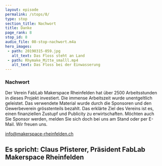 ```yaml
---
layout: episode
permalink: /stops/8/
type: stop
section_title: Nachwort
title: Danke
page_rank: 8
stop_id: 8
audio_file: 08-stop-nachwort.m4a
hero_images:
 - path: 20190315-059.jpg
   alt_text: Das Floss steht an Land
 - path: Rhymake_Mitte_smalll.mp4
   alt_text: Das Floss bei der Einwasserung
---
```


### Nachwort
Der Verein FabLab Makerspace Rheinfelden hat über 2500 Arbeitsstunden in dieses Projekt investiert. Die immense Arbeitszeit wurde unentgeltlich geleistet. Das verwendete Material wurde durch die Sponsoren und den Gewerbeverein grösstenteils bezahlt.
Das erklärte Ziel des Vereins ist es, einen finanziellen Zustupf und Publicity zu erwirtschaften. Möchten auch Sie Sponsor werden, melden Sie sich doch bei uns am Stand oder per E-Mail. Wir freuen uns.

[info@makerspace-rheinfelden.ch](mailto:info@makerspace-rheinfelden.ch)

## Es spricht: Claus Pfisterer, Präsident FabLab Makerspace Rheinfelden